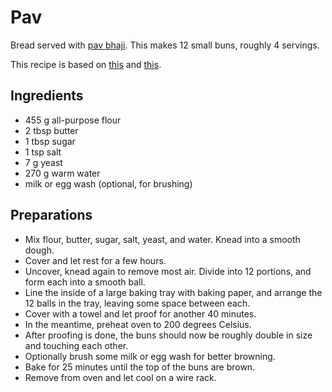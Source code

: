 # Pav

Bread served with [pav bhaji](https://en.wikipedia.org/wiki/Pav_bhaji).
This makes 12 small buns, roughly 4 servings.

This recipe is based on [this](https://www.ruchiskitchen.com/homemade-ladi-pav-and-buns/) and [this](https://www.vegrecipesofindia.com/bombay-pav-recipe-laadi-pav-recipe/).


## Ingredients

- 455 g all-purpose flour
- 2 tbsp butter
- 1 tbsp sugar
- 1 tsp salt
- 7 g yeast
- 270 g warm water
- milk or egg wash (optional, for brushing)

## Preparations

- Mix flour, butter, sugar, salt, yeast, and water. Knead into a smooth dough.
- Cover and let rest for a few hours.
- Uncover, knead again to remove most air. Divide into 12 portions, and form each into a smooth ball.
- Line the inside of a large baking tray with baking paper, and arrange the 12 balls in the tray, leaving some space between each.
- Cover with a towel and let proof for another 40 minutes.
- In the meantime, preheat oven to 200 degrees Celsius.
- After proofing is done, the buns should now be roughly double in size and touching each other.
- Optionally brush some milk or egg wash for better browning.
- Bake for 25 minutes until the top of the buns are brown.
- Remove from oven and let cool on a wire rack.
